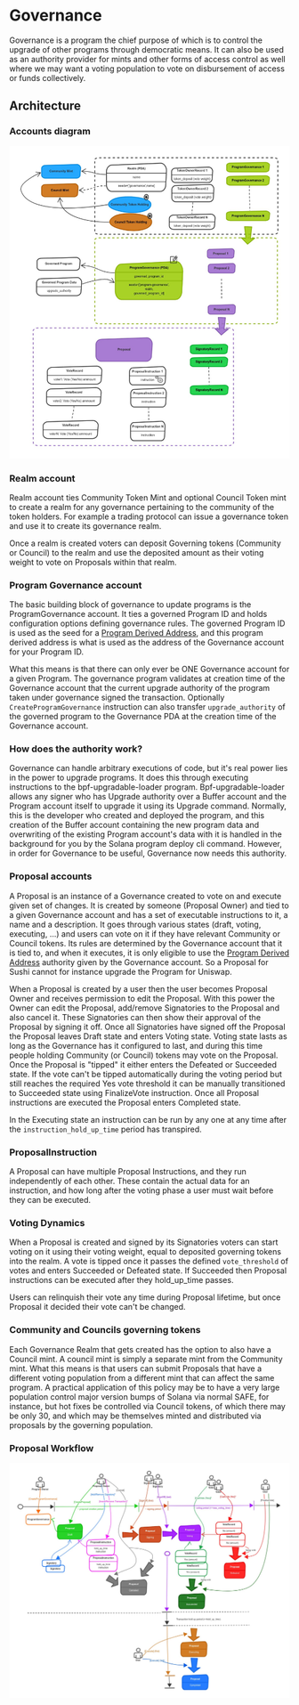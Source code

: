 # Governance

Governance is a program the chief purpose of which is to control the upgrade of other programs through democratic means.
It can also be used as an authority provider for mints and other forms of access control as well where we may want
a voting population to vote on disbursement of access or funds collectively.

## Architecture

### Accounts diagram

![Accounts diagram](./resources/governance-accounts.jpg)

### Realm account

Realm account ties Community Token Mint and optional Council Token mint to create a realm
for any governance pertaining to the community of the token holders.
For example a trading protocol can issue a governance token and use it to create its governance realm.

Once a realm is created voters can deposit Governing tokens (Community or Council) to the realm and
use the deposited amount as their voting weight to vote on Proposals within that realm.

### Program Governance account

The basic building block of governance to update programs is the ProgramGovernance account.
It ties a governed Program ID and holds configuration options defining governance rules.
The governed Program ID is used as the seed for a [Program Derived Address](https://docs.solana.com/developing/programming-model/calling-between-programs#program-derived-addresses),
and this program derived address is what is used as the address of the Governance account for your Program ID.

What this means is that there can only ever be ONE Governance account for a given Program.
The governance program validates at creation time of the Governance account that the current upgrade authority of the program
taken under governance signed the transaction. Optionally `CreateProgramGovernance` instruction can also transfer `upgrade_authority`
of the governed program to the Governance PDA at the creation time of the Governance account.

### How does the authority work?

Governance can handle arbitrary executions of code, but it's real power lies in the power to upgrade programs.
It does this through executing instructions to the bpf-upgradable-loader program.
Bpf-upgradable-loader allows any signer who has Upgrade authority over a Buffer account and the Program account itself
to upgrade it using its Upgrade command.
Normally, this is the developer who created and deployed the program, and this creation of the Buffer account containing
the new program data and overwriting of the existing Program account's data with it is handled in the background for you
by the Solana program deploy cli command.
However, in order for Governance to be useful, Governance now needs this authority.

### Proposal accounts

A Proposal is an instance of a Governance created to vote on and execute given set of changes.
It is created by someone (Proposal Owner) and tied to a given Governance account
and has a set of executable instructions to it, a name and a description.
It goes through various states (draft, voting, executing, ...) and users can vote on it
if they have relevant Community or Council tokens.
Its rules are determined by the Governance account that it is tied to, and when it executes,
it is only eligible to use the [Program Derived Address](https://docs.solana.com/developing/programming-model/calling-between-programs#program-derived-addresses)
authority given by the Governance account.
So a Proposal for Sushi cannot for instance upgrade the Program for Uniswap.

When a Proposal is created by a user then the user becomes Proposal Owner and receives permission to edit the Proposal.
With this power the Owner can edit the Proposal, add/remove Signatories to the Proposal and also cancel it.
These Signatories can then show their approval of the Proposal by signing it off.
Once all Signatories have signed off the Proposal the Proposal leaves Draft state and enters Voting state.
Voting state lasts as long as the Governance has it configured to last, and during this time
people holding Community (or Council) tokens may vote on the Proposal.
Once the Proposal is "tipped" it either enters the Defeated or Succeeded state. If the vote can't be tipped automatically
during the voting period but still reaches the required Yes vote threshold it can be manually transitioned to Succeeded state
using FinalizeVote instruction.
Once all Proposal instructions are executed the Proposal enters Completed state.

In the Executing state an instruction can be run by any one at any time after the `instruction_hold_up_time` period has
transpired.

### ProposalInstruction

A Proposal can have multiple Proposal Instructions, and they run independently of each other.
These contain the actual data for an instruction, and how long after the voting phase a user must wait before they can
be executed.

### Voting Dynamics

When a Proposal is created and signed by its Signatories voters can start voting on it using their voting weight,
equal to deposited governing tokens into the realm. A vote is tipped once it passes the defined `vote_threshold` of votes
and enters Succeeded or Defeated state. If Succeeded then Proposal instructions can be executed after they hold_up_time passes.

Users can relinquish their vote any time during Proposal lifetime, but once Proposal it decided their vote can't be changed.

### Community and Councils governing tokens

Each Governance Realm that gets created has the option to also have a Council mint.
A council mint is simply a separate mint from the Community mint.
What this means is that users can submit Proposals that have a different voting population from a different mint
that can affect the same program. A practical application of this policy may be to have a very large population control
major version bumps of Solana via normal SAFE, for instance, but hot fixes be controlled via Council tokens,
of which there may be only 30, and which may be themselves minted and distributed via proposals by the governing population.

### Proposal Workflow

![Proposal Workflow](./resources/governance-workflow.jpg)
